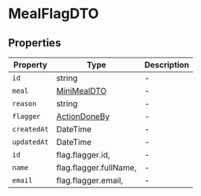 # MealFlagDTO

## Properties

| Property | Type | Description |
|----------|------|-------------|
| `id` | string | - |
| `meal` | [MiniMealDTO](../dtos/MiniMealDTO.md) | - |
| `reason` | string | - |
| `flagger` | [ActionDoneBy](../interfaces/ActionDoneBy.md) | - |
| `createdAt` | DateTime | - |
| `updatedAt` | DateTime | - |
| `id` | flag.flagger.id, | - |
| `name` | flag.flagger.fullName, | - |
| `email` | flag.flagger.email, | - |
